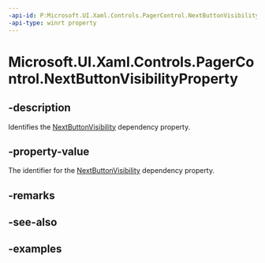 ```yaml
---
-api-id: P:Microsoft.UI.Xaml.Controls.PagerControl.NextButtonVisibilityProperty
-api-type: winrt property
---
```


# Microsoft.UI.Xaml.Controls.PagerControl.NextButtonVisibilityProperty

<!--
public static Windows.UI.Xaml.DependencyProperty NextButtonVisibilityProperty { get; }
-->


## -description

Identifies the [NextButtonVisibility](pagercontrol_nextbuttonvisibility.md) dependency property.

## -property-value

The identifier for the [NextButtonVisibility](pagercontrol_nextbuttonvisibility.md) dependency property.

## -remarks

## -see-also

## -examples


